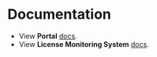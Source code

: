 # Documentation

- View **Portal** [docs](/portal/).
- View **License Monitoring System** [docs](/lms/).
